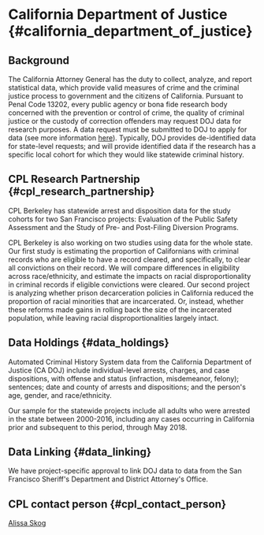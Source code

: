 # California Department of Justice {#california_department_of_justice}

## Background

The California Attorney General has the duty to collect, analyze, and
report statistical data, which provide valid measures of crime and the
criminal justice process to government and the citizens of California.
Pursuant to Penal Code 13202, every public agency or bona fide research
body concerned with the prevention or control of crime, the quality of
criminal justice or the custody of correction offenders may request DOJ
data for research purposes. A data request must be submitted to DOJ to
apply for data (see more information
[here](https://oag.ca.gov/research-center)). Typically, DOJ provides
de-identified data for state-level requests; and will provide identified
data if the research has a specific local cohort for which they would
like statewide criminal history.

## CPL Research Partnership {#cpl_research_partnership}

CPL Berkeley has statewide arrest and disposition data for the study
cohorts for two San Francisco projects: Evaluation of the Public Safety
Assessment and the Study of Pre- and Post-Filing Diversion Programs.

CPL Berkeley is also working on two studies using data for the whole
state. Our first study is estimating the proportion of Californians with
criminal records who are eligible to have a record cleared, and
specifically, to clear all convictions on their record. We will compare
differences in eligibility across race/ethnicity, and estimate the
impacts on racial disproportionality in criminal records if eligible
convictions were cleared. Our second project is analyzing whether prison
decarceration policies in California reduced the proportion of racial
minorities that are incarcerated. Or, instead, whether these reforms
made gains in rolling back the size of the incarcerated population,
while leaving racial disproportionalities largely intact.

## Data Holdings {#data_holdings}

Automated Criminal History System data from the California Department of
Justice (CA DOJ) include individual-level arrests, charges, and case
dispositions, with offense and status (infraction, misdemeanor, felony);
sentences; date and county of arrests and dispositions; and the person's
age, gender, and race/ethnicity.

Our sample for the statewide projects include all adults who were
arrested in the state between 2000-2016, including any cases occurring
in California prior and subsequent to this period, through May 2018.

## Data Linking {#data_linking}

We have project-specific approval to link DOJ data to data from the San
Francisco Sheriff\'s Department and District Attorney\'s Office.

## CPL contact person {#cpl_contact_person}

[Alissa Skog](mailto:alissaskog@berkeley.edu)